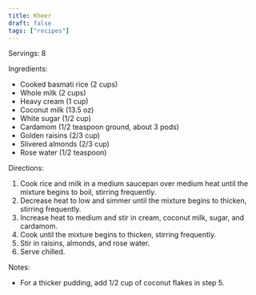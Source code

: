 ```yaml
---
title: Kheer
draft: false
tags: ["recipes"]
---
```


Servings: 8

Ingredients:
- Cooked basmati rice (2 cups)
- Whole milk (2 cups)
- Heavy cream (1 cup)
- Coconut milk (13.5 oz)
- White sugar (1/2 cup)
- Cardamom (1/2 teaspoon ground, about 3 pods)
- Golden raisins (2/3 cup)
- Slivered almonds (2/3 cup)
- Rose water (1/2 teaspoon)

Directions:
1) Cook rice and milk in a medium saucepan over medium heat until the mixture begins to boil, stirring frequently.
2) Decrease heat to low and simmer until the mixture begins to thicken, stirring frequently.
3) Increase heat to medium and stir in cream, coconut milk, sugar, and cardamom.
4) Cook until the mixture begins to thicken, stirring frequently.
5) Stir in raisins, almonds, and rose water.
6) Serve chilled.

Notes:
- For a thicker pudding, add 1/2 cup of coconut flakes in step 5.
